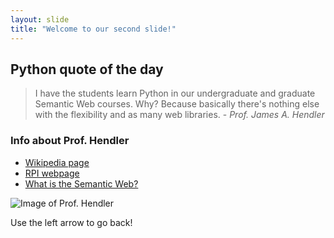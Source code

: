 ```yaml
---
layout: slide
title: "Welcome to our second slide!"
---
```

## Python quote of the day
> I have the students learn Python in our undergraduate and graduate Semantic Web courses. Why? Because basically there's nothing else with the flexibility and as many web libraries.  - *Prof. James A. Hendler*

### Info about Prof. Hendler
* [Wikipedia page](https://en.wikipedia.org/wiki/James_Hendler)
* [RPI webpage](https://www.cs.rpi.edu/~hendler/)
* [What is the Semantic Web?](https://en.wikipedia.org/wiki/James_Hendler)

![Image of Prof. Hendler](https://news.rpi.edu/sites/default/files/styles/large/public/Hendler_Jim.jpg?itok=UyCM6kMJ)

Use the left arrow to go back!
